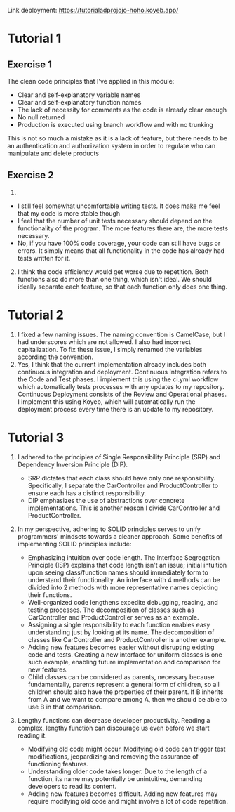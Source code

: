 Link deployment:
https://tutorialadprojojo-hoho.koyeb.app/

# Tutorial 1
## Exercise 1
The clean code principles that I've applied in this module:
* Clear and self-explanatory variable names
* Clear and self-explanatory function names
* The lack of necessity for comments as the code is already clear enough
* No null returned
* Production is executed using branch workflow and with no trunking

This is not so much a mistake as it is a lack of feature, but there needs to be an authentication and authorization system in order to regulate who can manipulate and delete products

## Exercise 2
1. 
* I still feel somewhat uncomfortable writing tests. It does make me feel that my code is more stable though
* I feel that the number of unit tests necessary should depend on the functionality of the program. The more features there are, the more tests necessary.
* No, if you have 100% code coverage, your code can still have bugs or errors. It simply means that all functionality in the code has already had tests written for it.
2. I think the code efficiency would get worse due to repetition. Both functions also do more than one thing, which isn't ideal. We should ideally separate each feature, so that each function only does one thing.

# Tutorial 2
1. I fixed a few naming issues. The naming convention is CamelCase, but I had underscores which are not allowed. I also had incorrect capitalization. To fix these issue, I simply renamed the variables according the convention. 
2. Yes, I think that the current implementation already includes both continuous integration and deployment. Continuous Integration refers to the Code and Test phases. I implement this using the ci.yml workflow which automatically tests processes with any updates to my repository. Continuous Deployment consists of the Review and Operational phases. I implement this using Koyeb, which will automatically run the deployment process every time there is an update to my repository.

# Tutorial 3
1. I adhered to the principles of Single Responsibility Principle (SRP) and Dependency Inversion Principle (DIP).

    - SRP dictates that each class should have only one responsibility. Specifically, I separate the CarController and ProductController to ensure each has a distinct responsibility.
    - DIP emphasizes the use of abstractions over concrete implementations. This is another reason I divide CarController and ProductController.

2. In my perspective, adhering to SOLID principles serves to unify programmers' mindsets towards a cleaner approach. Some benefits of implementing SOLID principles include:

    - Emphasizing intuition over code length. The Interface Segregation Principle (ISP) explains that code length isn't an issue; initial intuition upon seeing class/function names should immediately form to understand their functionality. An interface with 4 methods can be divided into 2 methods with more representative names depicting their functions.
    - Well-organized code lengthens expedite debugging, reading, and testing processes. The decomposition of classes such as CarController and ProductController serves as an example.
    - Assigning a single responsibility to each function enables easy understanding just by looking at its name. The decomposition of classes like CarController and ProductController is another example.
    - Adding new features becomes easier without disrupting existing code and tests. Creating a new interface for uniform classes is one such example, enabling future implementation and comparison for new features.
    - Child classes can be considered as parents, necessary because fundamentally, parents represent a general form of children, so all children should also have the properties of their parent. If B inherits from A and we want to compare among A, then we should be able to use B in that comparison.

3. Lengthy functions can decrease developer productivity. Reading a complex, lengthy function can discourage us even before we start reading it.
    - Modifying old code might occur. Modifying old code can trigger test modifications, jeopardizing and removing the assurance of functioning features.
    - Understanding older code takes longer. Due to the length of a function, its name may potentially be unintuitive, demanding developers to read its content.
    - Adding new features becomes difficult. Adding new features may require modifying old code and might involve a lot of code repetition.